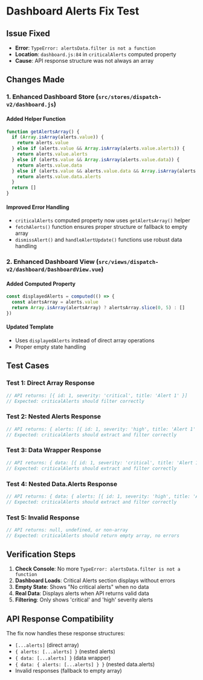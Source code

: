 # Dashboard Alerts Fix Test

## Issue Fixed
- **Error**: `TypeError: alertsData.filter is not a function`
- **Location**: `dashboard.js:84` in `criticalAlerts` computed property
- **Cause**: API response structure was not always an array

## Changes Made

### 1. Enhanced Dashboard Store (`src/stores/dispatch-v2/dashboard.js`)

#### Added Helper Function
```javascript
function getAlertsArray() {
  if (Array.isArray(alerts.value)) {
    return alerts.value
  } else if (alerts.value && Array.isArray(alerts.value.alerts)) {
    return alerts.value.alerts
  } else if (alerts.value && Array.isArray(alerts.value.data)) {
    return alerts.value.data
  } else if (alerts.value && alerts.value.data && Array.isArray(alerts.value.data.alerts)) {
    return alerts.value.data.alerts
  }
  return []
}
```

#### Improved Error Handling
- `criticalAlerts` computed property now uses `getAlertsArray()` helper
- `fetchAlerts()` function ensures proper structure or fallback to empty array
- `dismissAlert()` and `handleAlertUpdate()` functions use robust data handling

### 2. Enhanced Dashboard View (`src/views/dispatch-v2/dashboard/DashboardView.vue`)

#### Added Computed Property
```javascript
const displayedAlerts = computed(() => {
  const alertsArray = alerts.value
  return Array.isArray(alertsArray) ? alertsArray.slice(0, 5) : []
})
```

#### Updated Template
- Uses `displayedAlerts` instead of direct array operations
- Proper empty state handling

## Test Cases

### Test 1: Direct Array Response
```javascript
// API returns: [{ id: 1, severity: 'critical', title: 'Alert 1' }]
// Expected: criticalAlerts should filter correctly
```

### Test 2: Nested Alerts Response
```javascript
// API returns: { alerts: [{ id: 1, severity: 'high', title: 'Alert 1' }] }
// Expected: criticalAlerts should extract and filter correctly
```

### Test 3: Data Wrapper Response
```javascript
// API returns: { data: [{ id: 1, severity: 'critical', title: 'Alert 1' }] }
// Expected: criticalAlerts should extract and filter correctly
```

### Test 4: Nested Data.Alerts Response
```javascript
// API returns: { data: { alerts: [{ id: 1, severity: 'high', title: 'Alert 1' }] } }
// Expected: criticalAlerts should extract and filter correctly
```

### Test 5: Invalid Response
```javascript
// API returns: null, undefined, or non-array
// Expected: criticalAlerts should return empty array, no errors
```

## Verification Steps

1. **Check Console**: No more `TypeError: alertsData.filter is not a function`
2. **Dashboard Loads**: Critical Alerts section displays without errors
3. **Empty State**: Shows "No critical alerts" when no data
4. **Real Data**: Displays alerts when API returns valid data
5. **Filtering**: Only shows 'critical' and 'high' severity alerts

## API Response Compatibility

The fix now handles these response structures:
- `[...alerts]` (direct array)
- `{ alerts: [...alerts] }` (nested alerts)
- `{ data: [...alerts] }` (data wrapper)
- `{ data: { alerts: [...alerts] } }` (nested data.alerts)
- Invalid responses (fallback to empty array) 